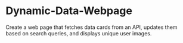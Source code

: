 # Dynamic-Data-Webpage
Create a web page that fetches data cards from an API, updates them based on search queries, and displays unique user images.
